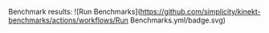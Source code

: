 Benchmark results: ![Run Benchmarks](https://github.com/simplicity/kinekt-benchmarks/actions/workflows/Run Benchmarks.yml/badge.svg)

